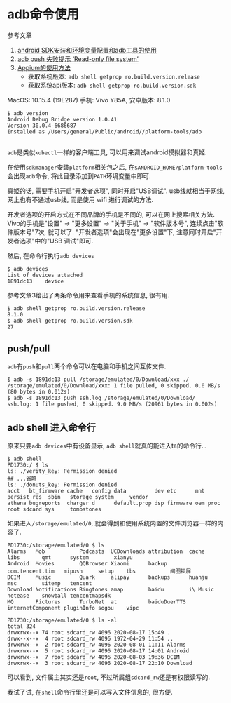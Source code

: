 # adb命令使用

参考文章

1. [android SDK安装和环境变量配置和adb工具的使用](https://blog.csdn.net/g695144224/article/details/50844446)
2. [adb push 失败提示 ‘Read-only file system’](https://www.jianshu.com/p/eca9a8ad4996)
3. [Appium的使用方法](https://www.cnblogs.com/weizhibin1996/p/9254261.html)
    - 获取系统版本: `adb shell getprop ro.build.version.release`
    - 获取系统api版本: `adb shell getprop ro.build.version.sdk`

MacOS: 10.15.4 (19E287)
手机: Vivo Y85A, 安卓版本: 8.1.0

```console
$ adb version
Android Debug Bridge version 1.0.41
Version 30.0.4-6686687
Installed as /Users/general/Public/android//platform-tools/adb
```

## 

`adb`是类似`kubectl`一样的客户端工具, 可以用来调试android模拟器和真姬. 

在使用`sdkmanager`安装`platform`相关包之后, 在`$ANDROID_HOME/platform-tools`会出现`adb`命令, 将此目录添加到`PATH`环境变量中即可.

真姬的话, 需要手机开启"开发者选项", 同时开启"USB调试". usb线就相当于网线, 网上也有不通过usb线, 而是使用 wifi 进行调试的方法.

开发者选项的开启方式在不同品牌的手机是不同的, 可以在网上搜索相关方法. Vivo的手机是"设置" -> "更多设置" -> "关于手机" -> "软件版本号", 连续点击"软件版本号"7次, 就可以了. "开发者选项"会出现在"更多设置"下, 注意同时开启"开发者选项"中的"USB 调试"即可.

然后, 在命令行执行`adb devices`

```console
$ adb devices
List of devices attached
1891dc13	device
```

参考文章3给出了两条命令用来查看手机的系统信息, 很有用.

```console
$ adb shell getprop ro.build.version.release
8.1.0
$ adb shell getprop ro.build.version.sdk
27
```

## push/pull

`adb`有`push`和`pull`两个命令可以在电脑和手机之间互传文件.

```console
$ adb -s 1891dc13 pull /storage/emulated/0/Download/xxx ./
/storage/emulated/0/Download/xxx: 1 file pulled, 0 skipped. 0.0 MB/s (80 bytes in 0.012s)
$ adb -s 1891dc13 push ssh.log /storage/emulated/0/Download/
ssh.log: 1 file pushed, 0 skipped. 9.0 MB/s (20961 bytes in 0.002s)
```

## adb shell 进入命令行

原来只要`adb devices`中有设备显示, `adb shell`就真的能进入ta的命令行...

```console
$ adb shell
PD1730:/ $ ls
ls: ./verity_key: Permission denied
## ...省略
ls: ./donuts_key: Permission denied
acct   bt_firmware cache   config data         dev etc      mnt persist res  sbin   storage system     vendor
athena bugreports  charger d      default.prop dsp firmware oem proc    root sdcard sys     tombstones
```

如果进入`/storage/emulated/0`, 就会得到和使用系统内置的文件浏览器一样的内容了.

```console
PD1730:/storage/emulated/0 $ ls
Alarms   Mob           Podcasts  UCDownloads attribution  cache             libs       qmt      system        xianyu
Android  Movies        QQBrowser Xiaomi      backup       com.tencent.tim   mipush     setup    tbs           阅图锁屏
DCIM     Music         Quark     alipay      backups      huanju            msc        sitemp   tencent
Download Notifications Ringtones amap        baidu        i\ Music          netease    snowball tencentmapsdk
MQ       Pictures      TurboNet  at          baiduDuerTTS internetComponent pluginInfo sogou    vipc

PD1730:/storage/emulated/0 $ ls -al
total 324
drwxrwx--x 74 root sdcard_rw 4096 2020-08-17 15:49 .
drwx--x--x  4 root sdcard_rw 4096 1972-04-29 11:54 ..
drwxrwx--x  2 root sdcard_rw 4096 2020-08-01 11:11 Alarms
drwxrwx--x  5 root sdcard_rw 4096 2020-08-17 14:01 Android
drwxrwx--x  7 root sdcard_rw 4096 2020-08-03 19:36 DCIM
drwxrwx--x  3 root sdcard_rw 4096 2020-08-17 22:10 Download
```

可以看到, 文件属主其实还是`root`, 不过所属组`sdcard_rw`还是有权限读写的.

我试了试, 在`shell`命令行里还是可以写入文件信息的, 很方便.

